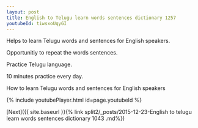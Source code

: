 ```yaml
---
layout: post
title: English to Telugu learn words sentences dictionary 1257 
youtubeId: tiwsxoUqyGI
---
```

 
 
Helps to learn Telugu words and sentences for English speakers.

Opportunitiy to repeat the words sentences. 

Practice Telugu language. 
 
10 minutes practice every day. 
 
How to learn Telugu words and sentences for English speakers 
 
{% include youtubePlayer.html id=page.youtubeId %}
 
 
[Next]({{ site.baseurl }}{% link  split2/_posts/2015-12-23-English to telugu learn words sentences dictionary 1043 .md%})
 
